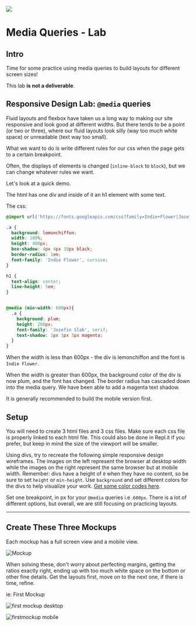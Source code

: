 <img src="https://i.imgur.com/qsSi07H.png">

# Media Queries - Lab

## Intro

Time for some practice using media queries to build layouts for different screen sizes!

This lab **is not a deliverable**.

## Responsive Design Lab: `@media` queries

Fluid layouts and flexbox have taken us a long way to making our site responsive and look good at different widths. But there tends to be a point (or two or three), where our fluid layouts look silly (way too much white space) or unreadable (text way too small).

What we want to do is write different rules for our css when the page gets to a certain breakpoint.

Often, the displays of elements is changed (`inline-block` to `block`), but we can change whatever rules we want.

Let's look at a quick demo.

The html has one div and inside of it an h1 element with some text.

The css:

```css
@import url('https://fonts.googleapis.com/css?family=Indie+Flower|Josefin+Slab');

.a {
  background: lemonchiffon;
  width: 100%;
  height: 400px;
  box-shadow: 4px 4px 10px black;
  border-radius: 1em;
  font-family: 'Indie Flower', cursive;
}

h1 {
  text-align: center;
  line-height: 5em;
}


@media (min-width: 600px){
  .a {
    background: plum;
    height: 200px;
    font-family: 'Josefin Slab', serif;
    text-shadow: 1px 1px 3px magenta;
  }
}
```

When the width is less than 600px - the div is lemonchiffon and the font is `Indie Flower`.

When the width is greater than 600px, the background color of the div is now plum, and the font has changed. The border radius has cascaded down into the media query. We have been able to add a magenta text shadow.

It is generally recommended to build the mobile version first.


## Setup

You will need to create 3 html files and 3 css files. Make sure each css file is properly linked to each html file. This could also be done in Repl.it if you prefer, but keep in mind the size of the viewport will be smaller.

Using divs, try to recreate the following simple responsive design wireframes. The images on the left represent the browser at desktop width while the images on the right represent the same browser but at mobile width. Remember: divs have a height of `0` when they have no content, so be sure to set `height` or `min-height`. Use `background` and set different colors for the divs to help visualize your work. [Get some color codes here](http://htmlcolorcodes.com/).

Set one breakpoint, in px for your `@media` queries i.e .`600px`. There is a lot of different options, but overall, we are still focusing on practicing layouts.

<hr>

## Create These Three Mockups

Each mockup has a full screen view and a mobile view.


![Mockup](https://i.imgur.com/NZ0moP0.png)

When solving these, don't worry about perfecting margins, getting the ratios exactly right, ending up with too much white space on the bottom or other fine details. Get the layouts first, move on to the next one, if there is time, refine.

ie: First Mockup

![first mockup desktop](https://i.imgur.com/wqtUtak.png)

![firstmockup mobile](https://i.imgur.com/AUjBZ1V.png)
